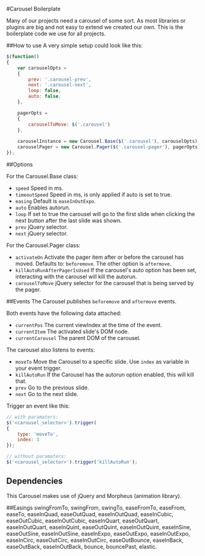 #Carousel Boilerplate

Many of our projects need a carousel of some sort.
As most libraries or plugins are big and not easy to extend we created our own.
This is the boilerplate code we use for all projects.

##How to use
A very simple setup could look like this:

```javascript
$(function()
{
    var carouselOpts = 
    {
        prev: '.carousel-prev',
        next: '.carousel-next', 
        loop: false, 
        auto: false,
    },

    pagerOpts = 
    {
        carouselToMove: $('.carousel')
    },
    
    carouselInstance = new Carousel.Base($('.carousel'), carouselOpts),
    carouselPager = new Carousel.Pager($('.carousel-pager'), pagerOpts);
});
```

##Options

For the Carousel.Base class:
* `speed` Speed in ms.
* `timeoutSpeed` Speed in ms, is only applied if auto is set to true.
* `easing` Default is `easeInOutExpo`.
* `auto` Enables autorun.
* `loop` If set to true the carousel will go to the first slide when clicking the next button after the last slide was shown.
* `prev` jQuery selector.
* `next` jQuery selector.

For the Carousel.Pager class:
* `activateOn` Activate the pager item after or before the carousel has moved. Defaults to: `beforemove`. The other option is `aftermove`.
* `killAutoRunAfterPagerIsUsed` If the carousel's auto option has been set, interacting with the carousel will kill the autorun.
* `carouselToMove` jQuery selector for the carousel that is being served by the pager.

##Events
The Carousel publishes `beforemove` and `aftermove` events. 

Both events have the following data attached: 

* `currentPos` The current viewIndex at the time of the event.
* `currentItem` The activated slide's DOM node.
* `currentCarousel` The parent DOM of the carousel.

The carousel also listens to events: 
* `moveTo` Move the Carousel to a specific slide. Use `index` as variable in your event trigger.
* `killAutoRun` If the Carousel has the autorun option enabled, this will kill that.
* `prev` Go to the previous slide.
* `next` Go to the next slide.

Trigger an event like this:

```javascript
// with paramaters:
$('<carousel_selector>').trigger(
{
	type: 'moveTo',
	index: 3
});

// without paramaters:
$('<carousel_selector>').trigger('killAutoRun');
```

## Dependencies
This Carousel makes use of jQuery and Morpheus (animation library).

##Easings
swingFromTo,
swingFrom,
swingTo,
easeFromTo,
easeFrom,
easeTo,
easeInQuad,
easeOutQuad,
easeInOutQuad,
easeInCubic,
easeOutCubic,
easeInOutCubic,
easeInQuart,
easeOutQuart,
easeInOutQuart,
easeInQuint,
easeOutQuint,
easeInOutQuint,
easeInSine,
easeOutSine,
easeInOutSine,
easeInExpo,
easeOutExpo,
easeInOutExpo,
easeInCirc,
easeOutCirc,
easeInOutCirc,
easeOutBounce,
easeInBack,
easeOutBack,
easeInOutBack,
bounce,
bouncePast,
elastic.